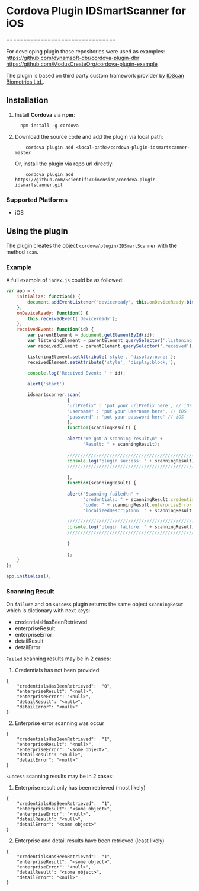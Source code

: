 # Cordova Plugin IDSmartScanner for iOS
================================

For developing plugin those repositories were used as examples:
https://github.com/dynamsoft-dbr/cordova-plugin-dbr
https://github.com/ModusCreateOrg/cordova-plugin-example

The plugin is based on third party custom framework provider by [IDScan Biometrics Ltd.](https://www.idscan.com/).

## Installation
1. Install **Cordova** via **npm**:

      ```  
        npm install -g cordova
    ```

2. Download the source code and add the plugin via local path:
    
    ```
        cordova plugin add <local-path>/cordova-plugin-idsmartscanner-master
    ```

   Or, install the plugin via repo url directly:
    
    ```
        cordova plugin add https://github.com/ScientificDimension/cordova-plugin-idsmartscanner.git
    ```

### Supported Platforms

- iOS


## Using the plugin ##
The plugin creates the object `cordova/plugin/IDSmartScanner` with the method `scan`.

### Example

A full example of `index.js` could be as followed:

```js
var app = {
    initialize: function() {
        document.addEventListener('deviceready', this.onDeviceReady.bind(this), false);
    },
    onDeviceReady: function() {
        this.receivedEvent('deviceready');
    },
    receivedEvent: function(id) {
        var parentElement = document.getElementById(id);
        var listeningElement = parentElement.querySelector('.listening');
        var receivedElement = parentElement.querySelector('.received');

        listeningElement.setAttribute('style', 'display:none;');
        receivedElement.setAttribute('style', 'display:block;');

        console.log('Received Event: ' + id);
        
        alert('start')

        idsmartscanner.scan(
                       {
                       "urlPrefix" : 'put your urlPrefix here', // iOS
                       "username" : 'put your username here', // iOS
                       "password" : 'put your password here' // iOS
                       },
                       function(scanningResult) {
                       
                       alert("We got a scanning result\n" +
                             "Result: " + scanningResult);
                       
                       ///////////////////////////////////////////////////////////////
                       console.log('plugin success: ' + scanningResult)
                       ///////////////////////////////////////////////////////////////
                       
                       },
                       function(scanningResult) {
                       
                       alert("Scanning failed\n" +
                             "credentials: " + scanningResult.credentials + "\n" +
                             "code: " + scanningResult.enterpriseError.code + "\n" +
                             "localizedDescription: " + scanningResult.enterpriseError.localizedDescription + "\n");
                       
                       ///////////////////////////////////////////////////////////////
                       console.log('plugin failure: ' + scanningResult)
                       ///////////////////////////////////////////////////////////////
                       
                       }
                       
                       );
    }
};

app.initialize();

```

### Scanning Result

On `failure` and on `success` plugin returns the same object `scanningResut` which is dictionary with next keys:

* credentialsHasBeenRetrieved
* enterpriseResult
* enterpriseError
* detailResult
* detailError

`Failed` scanning results may be in 2 cases:

1. Credentials has not been provided

```
{
    "credentialsHasBeenRetrieved":  "0",
    "enterpriseResult": "<null>",
    "enterpriseError": "<null>",
    "detailResult": "<null>",
    "detailError": "<null>"
}
```
2. Enterprise error scanning was occur

```
{
    "credentialsHasBeenRetrieved":  "1",
    "enterpriseResult": "<null>",
    "enterpriseError": "<some object>",
    "detailResult": "<null>",
    "detailError": "<null>"
}
```

`Success` scanning results may be in 2 cases:

1. Enterprise result only has been retrieved (most likely)

```
{
    "credentialsHasBeenRetrieved":  "1",
    "enterpriseResult": "<some object>",
    "enterpriseError": "<null>",
    "detailResult": "<null>",
    "detailError": "<some object>"
}
```
2. Enterprise and detail results have been retrieved (least likely)

```
{
    "credentialsHasBeenRetrieved":  "1",
    "enterpriseResult": "<some object>",
    "enterpriseError": "<null>",
    "detailResult": "<some object>",
    "detailError": "<null>"
}
```
